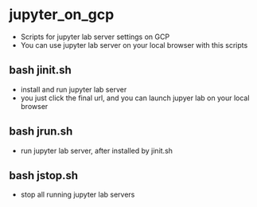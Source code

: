 # jupyter_on_gcp
- Scripts for jupyter lab server settings on GCP
- You can use jupyter lab server on your local browser with this scripts
  
## bash jinit.sh
- install and run jupyter lab server
- you just click the final url, and you can launch jupyer lab on your local browser

## bash jrun.sh
- run jupyter lab server, after installed by jinit.sh

## bash jstop.sh
- stop all running jupyter lab servers
  
  
  

